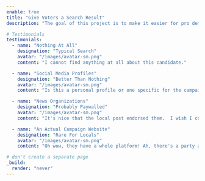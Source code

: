 ```yaml
---
enable: true
title: "Give Voters a Search Result"
description: "The goal of this project is to make it easier for pro democracy candidates to tell voters about themselves.  An alternative to typical small race search results."

# Testimonials
testimonials:
  - name: "Nothing At All"
    designation: "Typical Search"
    avatar: "/images/avatar-sm.png"
    content: "I cannot find anything at all about this candidate."

  - name: "Social Media Profiles"
    designation: "Better Than Nothing"
    avatar: "/images/avatar-sm.png"
    content: "Is this a personal profile or one specific for the campaign?  Is this for sure the same person running in my local race?"

  - name: "News Organizations"
    designation: "Probably Paywalled"
    avatar: "/images/avatar-sm.png"
    content: "It's nice that the local post endorsed them.  I wish I could read it, but I'm not going to subscribe to this paper just for this."

  - name: "An Actual Campaign Website"
    designation: "Rare For Locals"
    avatar: "/images/avatar-sm.png"
    content: "Oh wow, they have a whole platform! Ah, there's a party affiliation..."

# don't create a separate page
_build:
  render: "never"
---
```

